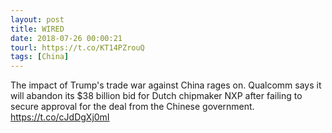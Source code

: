 ```yaml
---
layout: post
title: WIRED
date: 2018-07-26 00:00:21
tourl: https://t.co/KT14PZrouQ
tags: [China]
---
```

The impact of Trump's trade war against China rages on. Qualcomm says it will abandon its $38 billion bid for Dutch chipmaker NXP after failing to secure approval for the deal from the Chinese government. https://t.co/cJdDgXj0mI